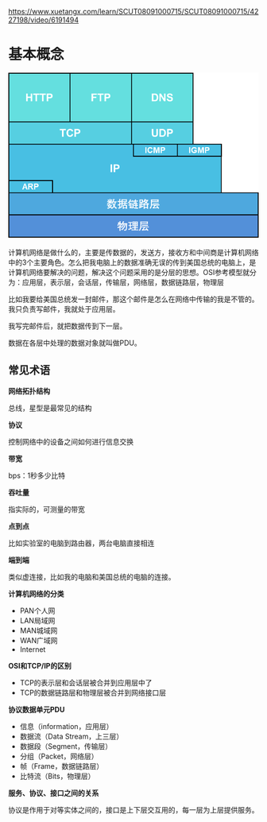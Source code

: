 https://www.xuetangx.com/learn/SCUT08091000715/SCUT08091000715/4227198/video/6191494

# 基本概念

<img src="img/TCPIP协议栈.png" style="zoom:65%;" />

计算机网络是做什么的，主要是传数据的，发送方，接收方和中间商是计算机网络中的3个主要角色。怎么把我电脑上的数据准确无误的传到美国总统的电脑上，是计算机网络要解决的问题，解决这个问题采用的是分层的思想。OSI参考模型就分为：应用层，表示层，会话层，传输层，网络层，数据链路层，物理层

比如我要给美国总统发一封邮件，那这个邮件是怎么在网络中传输的我是不管的。我只负责写邮件，我就处于应用层。

我写完邮件后，就把数据传到下一层。

数据在各层中处理的数据对象就叫做PDU。

## 常见术语



**网络拓扑结构**

总线，星型是最常见的结构

**协议**

控制网络中的设备之间如何进行信息交换

**带宽**

bps：1秒多少比特

**吞吐量**

指实际的，可测量的带宽

**点到点**

比如实验室的电脑到路由器，两台电脑直接相连

**端到端**

类似虚连接，比如我的电脑和美国总统的电脑的连接。

**计算机网络的分类**

- PAN个人网
- LAN局域网
- MAN城域网
- WAN广域网
- Internet

**OSI和TCP/IP的区别**

- TCP的表示层和会话层被合并到应用层中了
- TCP的数据链路层和物理层被合并到网络接口层

**协议数据单元PDU**

- 信息（information，应用层）
- 数据流（Data Stream，上三层）
- 数据段（Segment，传输层）
- 分组（Packet，网络层）
- 帧（Frame，数据链路层）
- 比特流（Bits，物理层）

**服务、协议、接口之间的关系**

协议是作用于对等实体之间的，接口是上下层交互用的，每一层为上层提供服务。